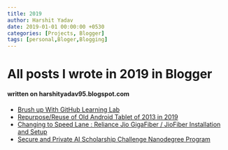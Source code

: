 ```yaml
---
title: 2019 
author: Harshit Yadav
date: 2019-01-01 00:00:00 +0530
categories: [Projects, Blogger]
tags: [personal,Bloger,Blogging]
---
```


# All posts I wrote in 2019 in Blogger

#### written on harshityadav95.blogspot.com

- [Brush up With GitHub Learning Lab](https://harshityadav95.blogspot.com/2019/02/brush-up-with-github-learning-lab.html)
- [Repurpose/Reuse of Old Android Tablet of 2013 in 2019](https://harshityadav95.blogspot.com/2019/02/repurposereuse-of-old-android-tablet-of.html)
- [Changing to Speed Lane : Reliance Jio GigaFiber / JioFiber Installation and Setup](https://harshityadav95.blogspot.com/2019/03/changing-to-speed-lane-reliance-jio.html)
- [Secure and Private AI Scholarship Challenge Nanodegree Program](https://harshityadav95.blogspot.com/2019/06/secure-and-private-ai-scholarship.html)
